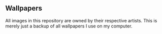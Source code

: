 ## Wallpapers

All images in this repository are owned by their respective artists. This is merely just a backup of all wallpapers I use on my computer.
